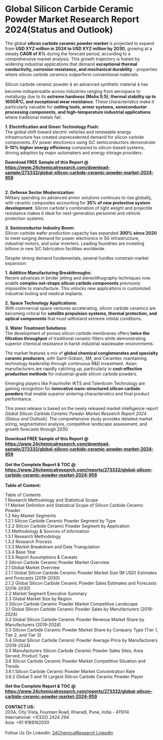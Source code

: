 <h1>Global Silicon Carbide Ceramic Powder Market Research Report 2024(Status and Outlook)</h1><p>The global <strong>silicon carbide ceramic powder market</strong> is projected to expand from <strong>USD XYZ million in 2024 to USD XYZ million by 2030</strong>, growing at a steady <strong>CAGR of X%</strong> during the forecast period, according to a comprehensive market analysis. This growth trajectory is fueled by widening industrial applications that demand <strong>exceptional thermal conductivity, corrosion resistance, and mechanical durability</strong> - properties where silicon carbide ceramics outperform conventional materials.</p><p>Silicon carbide ceramic powder â an advanced synthetic material â has become indispensable across industries ranging from aerospace to metallurgy due to its <strong>extreme hardness (Mohs 9.5), thermal stability up to 1600Â°C, and exceptional wear resistance</strong>. These characteristics make it particularly valuable for <strong>cutting tools, armor systems, semiconductor processing components, and high-temperature industrial applications</strong> where traditional metals fail.</p><p><strong>1. Electrification and Green Technology Push:</strong><br>
The global shift toward electric vehicles and renewable energy infrastructure has created unprecedented demand for silicon carbide components. EV power electronics using SiC semiconductors demonstrate <strong>5-10% higher energy efficiency</strong> compared to silicon-based systems, driving adoption by major automakers and energy storage providers.</p><div><b>Download FREE Sample of this Report @ 
            <a href="https://www.24chemicalresearch.com/download-sample/273332/global-silicon-carbide-ceramic-powder-market-2024-959">
            https://www.24chemicalresearch.com/download-sample/273332/global-silicon-carbide-ceramic-powder-market-2024-959</a></b></div><br><p><strong>2. Defense Sector Modernization:</strong><br>
Military spending on advanced armor solutions continues to rise globally, with ceramic composites accounting for <strong>35% of new protective system development</strong>. Silicon carbide's combination of light weight and projectile resistance makes it ideal for next-generation personnel and vehicle protection systems.</p><p><strong>3. Semiconductor Industry Boom:</strong><br>
Silicon carbide wafer production capacity has expanded <strong>300% since 2020</strong> to meet surging demand for power electronics in 5G infrastructure, industrial motors, and solar inverters. Leading foundries are investing billions in new SiC fabrication facilities worldwide.</p><p>Despite strong demand fundamentals, several hurdles constrain market expansion:</p><p><strong>1. Additive Manufacturing Breakthroughs:</strong><br>
Recent advances in binder jetting and stereolithography techniques now enable <strong>complex net-shape silicon carbide components</strong> previously impossible to manufacture. This unlocks new applications in customized industrial tooling and medical implants.</p><p><strong>2. Space Technology Applications:</strong><br>
With commercial space ventures accelerating, silicon carbide ceramics are becoming critical for <strong>satellite propulsion systems, thermal protection, and optical components</strong> that must withstand extreme orbital conditions.</p><p><strong>3. Water Treatment Solutions:</strong><br>
The development of porous silicon carbide membranes offers <strong>twice the filtration throughput</strong> of traditional ceramic filters while demonstrating superior chemical resistance in harsh industrial wastewater environments.</p><p>The market features a mix of <strong>global chemical conglomerates and specialty ceramic producers</strong>, with Saint-Gobain, 3M, and Ceramtec maintaining technology leadership through continuous R&amp;D investment. Asian manufacturers are rapidly catching up, particularly in <strong>cost-effective production methods</strong> for industrial-grade silicon carbide powders.</p><p>Emerging players like Fraunhofer IKTS and Talentcom Technology are gaining recognition for <strong>innovative nano-structured silicon carbide powders</strong> that enable superior sintering characteristics and final product performance.</p><p>This press release is based on the newly released market intelligence report <em>Global Silicon Carbide Ceramic Powder Market Research Report 2024 (Status and Outlook)</em>. The comprehensive study provides detailed market sizing, segmentation analysis, competitive landscape assessment, and growth forecasts through 2030.</p><div><b>Download FREE Sample of this Report @ 
            <a href="https://www.24chemicalresearch.com/download-sample/273332/global-silicon-carbide-ceramic-powder-market-2024-959">
            https://www.24chemicalresearch.com/download-sample/273332/global-silicon-carbide-ceramic-powder-market-2024-959</a></b></div><br><div><b>Get the Complete Report & TOC @ 
            <a href="https://www.24chemicalresearch.com/reports/273332/global-silicon-carbide-ceramic-powder-market-2024-959">
            https://www.24chemicalresearch.com/reports/273332/global-silicon-carbide-ceramic-powder-market-2024-959</a></b></div><br>
            <b>Table of Content:</b><p>Table of Contents<br />
1 Research Methodology and Statistical Scope<br />
1.1 Market Definition and Statistical Scope of Silicon Carbide Ceramic Powder<br />
1.2 Key Market Segments<br />
1.2.1 Silicon Carbide Ceramic Powder Segment by Type<br />
1.2.2 Silicon Carbide Ceramic Powder Segment by Application<br />
1.3 Methodology & Sources of Information<br />
1.3.1 Research Methodology<br />
1.3.2 Research Process<br />
1.3.3 Market Breakdown and Data Triangulation<br />
1.3.4 Base Year<br />
1.3.5 Report Assumptions & Caveats<br />
2 Silicon Carbide Ceramic Powder Market Overview<br />
2.1 Global Market Overview<br />
2.1.1 Global Silicon Carbide Ceramic Powder Market Size (M USD) Estimates and Forecasts (2019-2030)<br />
2.1.2 Global Silicon Carbide Ceramic Powder Sales Estimates and Forecasts (2019-2030)<br />
2.2 Market Segment Executive Summary<br />
2.3 Global Market Size by Region<br />
3 Silicon Carbide Ceramic Powder Market Competitive Landscape<br />
3.1 Global Silicon Carbide Ceramic Powder Sales by Manufacturers (2019-2024)<br />
3.2 Global Silicon Carbide Ceramic Powder Revenue Market Share by Manufacturers (2019-2024)<br />
3.3 Silicon Carbide Ceramic Powder Market Share by Company Type (Tier 1, Tier 2, and Tier 3)<br />
3.4 Global Silicon Carbide Ceramic Powder Average Price by Manufacturers (2019-2024)<br />
3.5 Manufacturers Silicon Carbide Ceramic Powder Sales Sites, Area Served, Product Type<br />
3.6 Silicon Carbide Ceramic Powder Market Competitive Situation and Trends<br />
3.6.1 Silicon Carbide Ceramic Powder Market Concentration Rate<br />
3.6.2 Global 5 and 10 Largest Silicon Carbide Ceramic Powder Player</p><div><b>Get the Complete Report & TOC @ 
            <a href="https://www.24chemicalresearch.com/reports/273332/global-silicon-carbide-ceramic-powder-market-2024-959">
            https://www.24chemicalresearch.com/reports/273332/global-silicon-carbide-ceramic-powder-market-2024-959</a></b></div><br><b>CONTACT US:</b><br>
            203A, City Vista, Fountain Road, Kharadi, Pune, India - 411014<br>
            International: +1(332) 2424 294<br>
            Asia: +91 9169162030 <br><br>
            Follow Us On LinkedIn: <a href="https://www.linkedin.com/company/24chemicalresearch/">24ChemicalResearch LinkedIn</a>